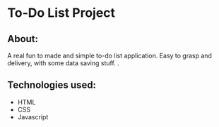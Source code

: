 <h1>To-Do List Project</h1>

<h2>About:</h2>
<p>A real fun to made and simple to-do list application. Easy to grasp and delivery, with some data saving stuff. .</p>

<div>
  <h2>Technologies used:</h2>
  <ul>
    <li>HTML</li>
    <li>CSS</li>
    <li>Javascript</li>
  </ul>
</div>

